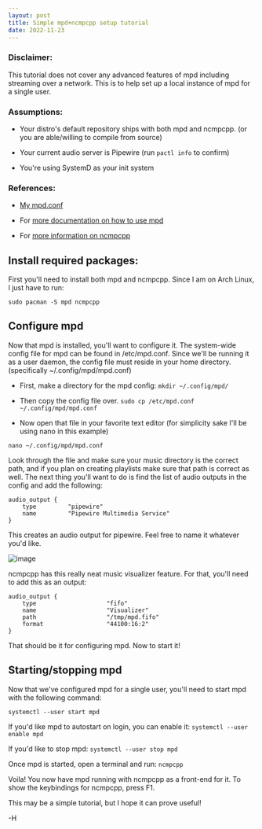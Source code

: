```yaml
---
layout: post
title: Simple mpd+ncmpcpp setup tutorial
date: 2022-11-23
---
```


### Disclaimer:
This tutorial does not cover any advanced features
of mpd including streaming over a network. This is to help set up a local instance of mpd for a single user.

### Assumptions:

- Your distro's default repository ships with both mpd and ncmpcpp.
(or you are able/willing to compile from source)

- Your current audio server is Pipewire (run `pactl info` to confirm)

- You're using SystemD as your init system

### References:
- [My mpd.conf](https://github.com/basedghost/dotfiles/blob/main/.config/mpd/mpd.conf)

- For [more documentation on how to use mpd](https://mpd.readthedocs.io/en/latest/user.html)

- For [more information on ncmpcpp](https://rybczak.net/ncmpcpp/)

## Install required packages:

First you'll need to install both mpd and ncmpcpp.
Since I am on Arch Linux, I just have to run:

`sudo pacman -S mpd ncmpcpp`

## Configure mpd
Now that mpd is installed, you'll want to configure it.
The system-wide config file for mpd can be found in /etc/mpd.conf.
Since we'll be running it as a user daemon, the config file
must reside in your home directory. (specifically ~/.config/mpd/mpd.conf)
- First, make a directory for the mpd config:
`mkdir ~/.config/mpd/`

- Then copy the config file over.
`sudo cp /etc/mpd.conf ~/.config/mpd/mpd.conf`

- Now open that file in your favorite text editor
(for simplicity sake I'll be using nano in this example)

`nano ~/.config/mpd/mpd.conf`

Look through the file and make sure your music directory
is the correct path, and if you plan on creating playlists
make sure that path is correct as well. The next thing
you'll want to do is find the list of audio outputs in the config and
add the following:
```
audio_output {
    type         "pipewire"
    name         "Pipewire Multimedia Service"
}
```
This creates an audio output for pipewire. Feel free
to name it whatever you'd like.

![image](https://user-images.githubusercontent.com/91919356/203658949-84a7cbad-541d-4044-bddb-50ae78267a7d.png)

ncmpcpp has this really neat music visualizer feature.
For that, you'll need to add this as an output:
```
audio_output {
    type                    "fifo"
    name                    "Visualizer"
    path                    "/tmp/mpd.fifo"
    format                  "44100:16:2"
}
```
That should be it for configuring mpd.
Now to start it!

## Starting/stopping mpd
Now that we've configured mpd for a single user, you'll need to start
mpd with the following command:

`systemctl --user start mpd`

If you'd like mpd to autostart on login, you can enable it:
`systemctl --user enable mpd`

If you'd like to stop mpd:
`systemctl --user stop mpd`

Once mpd is started, open a terminal and run:
`ncmpcpp`

Voila! You now have mpd running with ncmpcpp as a front-end for it.
To show the keybindings for ncmpcpp, press F1.

This may be a simple tutorial, but I hope it can prove useful!

-H
